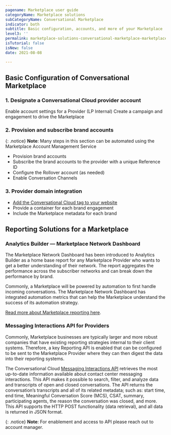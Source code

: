 ```yaml
---
pagename: Marketplace user guide
categoryName: Marketplace solutions
subCategoryName: Conversational Marketplace
indicator: both
subtitle: Basic configuration, accounts, and more of your Marketplace
level3: ''
permalink: marketplace-solutions-conversational-marketplace-marketplace-user-guide.html
isTutorial: false
isNew: false
date: 2021-08-08 

---
```

## Basic Configuration of Conversational Marketplace 

### 1. Designate a Conversational Cloud provider account 

Enable account settings for a Provider (LP Internal)
Create a campaign and engagement to drive the Marketplace

### 2. Provision and subscribe brand accounts
{: .notice}
**Note**: Many steps in this section can be automated using the Marketplace Account Management Service

* Provision brand accounts 
* Subscribe the brand accounts to the provider with a unique Reference ID
* Configure the Rollover account (as needed)
* Enable Conversation Channels 

### 3. Provider domain integration 

* [Add the Conversational Cloud tag to your website ](/getting-started-add-the-liveperson-tag-to-your-website.html)
* Provide a container for each brand engagement 
* Include the Marketplace metadata for each brand 

## Reporting Solutions for a Marketplace 
### Analytics Builder — Marketplace Network Dashboard

The Marketplace Network Dashboard has been introduced to Analytics Builder as a home base report for any Marketplace Provider who wants to get a better understanding of their network.  The report aggregates the performance across the subscriber networks and can break down the performance by brand.  

Commonly, a Marketplace will be powered by automation to first handle incoming conversations. The Marketplace Network Dashboard has integrated automation metrics that can help the Marketplace understand the success of its automation strategy. 

[Read more about Marketplace reporting here](/marketplace-solutions-conversational-marketplace-marketplace-reporting.html). 

### Messaging Interactions API for Providers

Commonly, Marketplace businesses are typically larger and more robust companies that have existing reporting strategies internal to their client systems. Therefore, a key Reporting API is enabled that can be configured to be sent to the Marketplace Provider where they can then digest the data into their reporting systems.  

The Conversational Cloud [Messaging Interactions API](https://developers.liveperson.com/messaging-interactions-api-overview.html) retrieves the most up-to-date information available about contact center messaging interactions. This API makes it possible to search, filter, and analyze data and transcripts of open and closed conversations. The API returns the conversation’s transcripts and all of its related metadata; such as: start time, end time, Meaningful Conversation Score (MCS), CSAT, summary, participating agents, the reason the conversation was closed, and more. This API supports the HTTP POST functionality (data retrieval), and all data is returned in JSON format.

{: .notice}
**Note**: For enablement and access to API please reach out to account manager.

